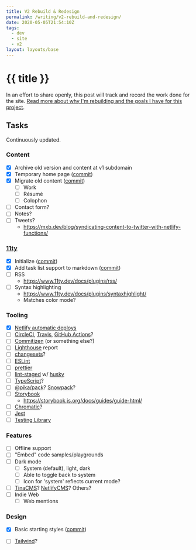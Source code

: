 ```yaml
---
title: V2 Rebuild & Redesign
permalink: /writing/v2-rebuild-and-redesign/
date: 2020-05-05T21:54:10Z
tags:
  - dev
  - site
  - v2
layout: layouts/base
---
```



# {{ title }}

In an effort to share openly, this post will track and record the work done for the site. [Read more about why I'm rebuilding and the goals I have for this project](/writing/v2-goals).


## Tasks

Continuously updated.


### Content

- [x] Archive old version and content at v1 subdomain
- [x] Temporary home page ([commit][c2])
- [x] Migrate old content ([commit][c2])
  - [ ] Work
  - [ ] Résumé
  - [ ] Colophon
- [ ] Contact form?
- [ ] Notes?
- [ ] Tweets?
  - https://mxb.dev/blog/syndicating-content-to-twitter-with-netlify-functions/

### [11ty]

  - [x] Initialize ([commit][c1])
  - [x] Add task list support to markdown ([commit][c4])
  - [ ] RSS
    - https://www.11ty.dev/docs/plugins/rss/
  - [ ] Syntax highlighting
    - https://www.11ty.dev/docs/plugins/syntaxhighlight/
    - Matches color mode?

### Tooling

- [x] [Netlify automatic deploys]
- [ ] [CircleCI], [Travis], [GitHub Actions]?
- [ ] [Commitizen] (or something else?)
- [ ] [Lighthouse] report
- [ ] [changesets]?
- [ ] [ESLint]
- [ ] [prettier]
- [ ] [lint-staged] w/ [husky]
- [ ] [TypeScript]?
- [ ] [@pika/pack]? [Snowpack]?
- [ ] [Storybook]
    - https://storybook.js.org/docs/guides/guide-html/
- [ ] [Chromatic]?
- [ ] [Jest]
- [ ] [Testing Library]

### Features

- [ ] Offline support
- [ ] "Embed" code samples/playgrounds
- [ ] Dark mode
    - [ ] System (default), light, dark
    - [ ] Able to toggle back to system
    - [ ] Icon for 'system' reflects current mode?
- [ ] [TinaCMS]? [NetlifyCMS]? Others?
- [ ] Indie Web
  - [ ] Web mentions

### Design

- [x] Basic starting styles ([commit][c3])
- [ ] [Tailwind]?


[of-the-web]: /writing/of-the-web/

[11ty]: https://www.11ty.dev/
[Netlify automatic deploys]: https://docs.netlify.com/site-deploys/create-deploys/#deploy-with-git
[CircleCI]: https://circleci.com/
[Travis]: https://travis-ci.org/
[GitHub Actions]: https://github.com/features/actions
[Commitizen]: http://commitizen.github.io/cz-cli/
[Lighthouse]: https://github.com/GoogleChrome/lighthouse-ci
[changesets]: https://github.com/atlassian/changesets
[ESLint]: https://eslint.org/
[prettier]: https://prettier.io/
[lint-staged]: https://github.com/okonet/lint-staged
[husky]: https://github.com/typicode/husky
[TypeScript]: https://www.typescriptlang.org/
[@pika/pack]: https://github.com/pikapkg/pack
[Snowpack]: https://www.snowpack.dev/
[Storybook]: https://storybook.js.org/
[Chromatic]: https://www.chromatic.com/
[Jest]: https://jestjs.io/
[Testing Library]: https://testing-library.com/
[TinaCMS]: https://tinacms.org/
[NetlifyCMS]: https://www.netlifycms.org/
[Tailwind]: https://tailwindcss.com/

[c1]: https://github.com/kylegach/kylegach.com/commit/a7e3d1f8a3f12aec0b77cb50b18045b048806a5e
[c2]: https://github.com/kylegach/kylegach.com/commit/09999f9ad4bbabcc375253dc20aee646279a2dbb
[c3]: https://github.com/kylegach/kylegach.com/commit/cae108d120aa565a465b5348a6d2bbdfb346dbea
[c4]: https://github.com/kylegach/kylegach.com/commit/9b6dce61d576f947b0750c8b99d72fdd9656aca5
